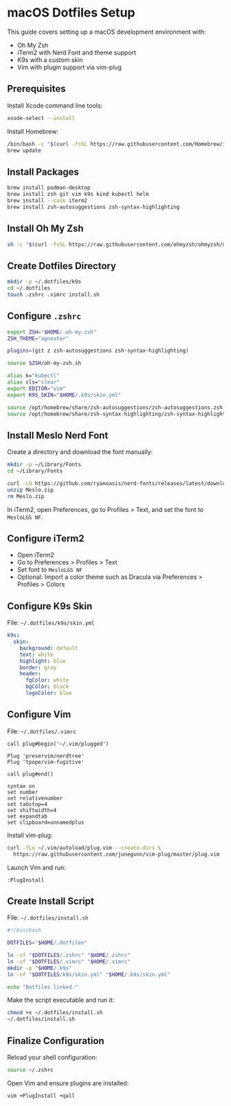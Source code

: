 
# macOS Dotfiles Setup

This guide covers setting up a macOS development environment with:

- Oh My Zsh
- iTerm2 with Nerd Font and theme support
- K9s with a custom skin
- Vim with plugin support via vim-plug

## Prerequisites

Install Xcode command line tools:

```bash
xcode-select --install
````

Install Homebrew:

```bash
/bin/bash -c "$(curl -fsSL https://raw.githubusercontent.com/Homebrew/install/HEAD/install.sh)"
brew update
```

## Install Packages

```bash
brew install podman-desktop
brew install zsh git vim k9s kind kubectl helm
brew install --cask iterm2
brew install zsh-autosuggestions zsh-syntax-highlighting
```

## Install Oh My Zsh

```bash
sh -c "$(curl -fsSL https://raw.githubusercontent.com/ohmyzsh/ohmyzsh/master/tools/install.sh)"
```

## Create Dotfiles Directory

```bash
mkdir -p ~/.dotfiles/k9s
cd ~/.dotfiles
touch .zshrc .vimrc install.sh
```

## Configure `.zshrc`

```zsh
export ZSH="$HOME/.oh-my-zsh"
ZSH_THEME="agnoster"

plugins=(git z zsh-autosuggestions zsh-syntax-highlighting)

source $ZSH/oh-my-zsh.sh

alias k="kubectl"
alias cls="clear"
export EDITOR="vim"
export K9S_SKIN="$HOME/.k9s/skin.yml"

source /opt/homebrew/share/zsh-autosuggestions/zsh-autosuggestions.zsh
source /opt/homebrew/share/zsh-syntax-highlighting/zsh-syntax-highlighting.zsh
```

## Install Meslo Nerd Font

Create a directory and download the font manually:

```bash
mkdir -p ~/Library/Fonts
cd ~/Library/Fonts

curl -LO https://github.com/ryanoasis/nerd-fonts/releases/latest/download/Meslo.zip
unzip Meslo.zip
rm Meslo.zip
```

In iTerm2, open Preferences, go to Profiles > Text, and set the font to `MesloLGS NF`.

## Configure iTerm2

* Open iTerm2
* Go to Preferences > Profiles > Text
* Set font to `MesloLGS NF`
* Optional: Import a color theme such as Dracula via Preferences > Profiles > Colors

## Configure K9s Skin

File: `~/.dotfiles/k9s/skin.yml`

```yaml
k9s:
  skin:
    background: default
    text: white
    highlight: blue
    border: gray
    header:
      fgColor: white
      bgColor: black
      logoColor: blue
```

## Configure Vim

File: `~/.dotfiles/.vimrc`

```vim
call plug#begin('~/.vim/plugged')

Plug 'preservim/nerdtree'
Plug 'tpope/vim-fugitive'

call plug#end()

syntax on
set number
set relativenumber
set tabstop=4
set shiftwidth=4
set expandtab
set clipboard=unnamedplus
```

Install vim-plug:

```bash
curl -fLo ~/.vim/autoload/plug.vim --create-dirs \
  https://raw.githubusercontent.com/junegunn/vim-plug/master/plug.vim
```

Launch Vim and run:

```vim
:PlugInstall
```

## Create Install Script

File: `~/.dotfiles/install.sh`

```bash
#!/bin/bash

DOTFILES="$HOME/.dotfiles"

ln -sf "$DOTFILES/.zshrc" "$HOME/.zshrc"
ln -sf "$DOTFILES/.vimrc" "$HOME/.vimrc"
mkdir -p "$HOME/.k9s"
ln -sf "$DOTFILES/k9s/skin.yml" "$HOME/.k9s/skin.yml"

echo "Dotfiles linked."
```

Make the script executable and run it:

```bash
chmod +x ~/.dotfiles/install.sh
~/.dotfiles/install.sh
```

## Finalize Configuration

Reload your shell configuration:

```bash
source ~/.zshrc
```

Open Vim and ensure plugins are installed:

```bash
vim +PlugInstall +qall
```